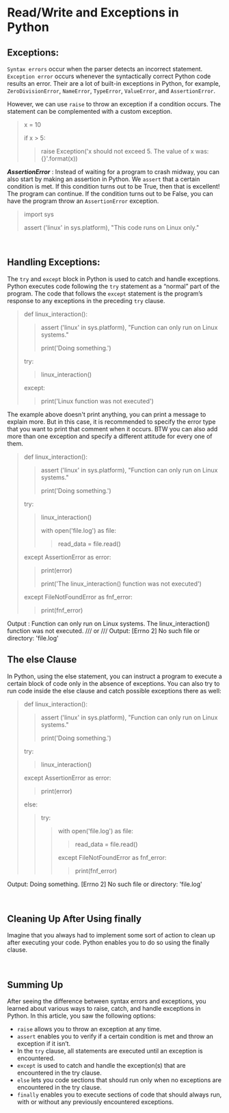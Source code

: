 # Read/Write and Exceptions in Python

## Exceptions:

`Syntax errors` occur when the parser detects an incorrect statement. `Exception error` occurs whenever the syntactically correct Python code results an error. Their are a lot of built-in exceptions in Python, for example, `ZeroDivisionError`, `NameError`, `TypeError`, `ValueError`, and `AssertionError`.

However, we can use `raise` to throw an exception if a condition occurs. The statement can be complemented with a custom exception.

>x = 10
>
> if x > 5:
>
>> raise Exception('x should not exceed 5. The value of x was: {}'.format(x))

***AssertionError*** : Instead of waiting for a program to crash midway, you can also start by making an assertion in Python. We `assert` that a certain condition is met. If this condition turns out to be True, then that is excellent! The program can continue. If the condition turns out to be False, you can have the program throw an `AssertionError` exception.

> import sys
>
>assert ('linux' in sys.platform), "This code runs on Linux only."

<br>

## Handling Exceptions:

The `try` and `except` block in Python is used to catch and handle exceptions. Python executes code following the `try` statement as a “normal” part of the program. The code that follows the `except` statement is the program’s response to any exceptions in the preceding `try` clause.

>def linux_interaction():
>> assert ('linux' in sys.platform), "Function can only run on Linux systems."
>>
>> print('Doing something.')
>
>try:
>> linux_interaction()
>
>except:
>> print('Linux function was not executed')

The example above doesn't print anything, you can print a message to explain more. But in this case, it is recommended to specify the error type that you want to print that comment when it occurs. BTW you can also add more than one exception and specify a different attitude for every one of them.

>def linux_interaction():
>> assert ('linux' in sys.platform), "Function can only run on Linux systems."
>>
>> print('Doing something.')
>
>try:
>> linux_interaction()
>>
>> with open('file.log') as file:
>>> read_data = file.read()
>
> except AssertionError as error:
>> print(error)
>>
>> print('The linux_interaction() function was not executed')
>
> except FileNotFoundError as fnf_error:
>> print(fnf_error)

Output : Function can only run on Linux systems.
The linux_interaction() function was not executed. /// or /// Output: [Errno 2] No such file or directory: 'file.log'

## The else Clause

In Python, using the else statement, you can instruct a program to execute a certain block of code only in the absence of exceptions. You can also try to run code inside the else clause and catch possible exceptions there as well:

>def linux_interaction():
>> assert ('linux' in sys.platform), "Function can only run on Linux systems."
>>
>> print('Doing something.')
>
>try:
>> linux_interaction()
>
>except AssertionError as error:
>> print(error)
>
> else:
>> try:
>>> with open('file.log') as file:
>>>> read_data = file.read()
>>>
>>> except FileNotFoundError as fnf_error:
>>>> print(fnf_error)

Output: Doing something.
[Errno 2] No such file or directory: 'file.log'

<br>

## Cleaning Up After Using finally

Imagine that you always had to implement some sort of action to clean up after executing your code. Python enables you to do so using the finally clause.

<br>

## Summing Up

After seeing the difference between syntax errors and exceptions, you learned about various ways to raise, catch, and handle exceptions in Python. In this article, you saw the following options:

- `raise` allows you to throw an exception at any time.
- `assert` enables you to verify if a certain condition is met and throw an exception if it isn’t.
- In the `try` clause, all statements are executed until an exception is encountered.
- `except` is used to catch and handle the exception(s) that are encountered in the try clause.
- `else` lets you code sections that should run only when no exceptions are encountered in the try clause.
- `finally` enables you to execute sections of code that should always run, with or without any previously encountered exceptions.

